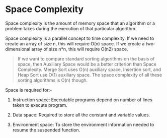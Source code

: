 # Space Complexity

Space complexity is the amount of memory space that an algorithm or a problem takes during the execution of that particular algorithm.

Space complexity is a parallel concept to time complexity. If we need to create an array of size n, this will require O(n) space. If we create a two-dimensional array of size n*n, this will require O(n2) space.

> If we want to compare standard sorting algorithms on the basis of space, then Auxiliary Space would be a better criterion than Space Complexity. Merge Sort uses O(n) auxiliary space, Insertion sort, and Heap Sort use O(1) auxiliary space. The space complexity of all these sorting algorithms is O(n) though.

Space is required for:-

1. Instruction space: Executable programs depend on number of lines taken to execute program.

2. Data space: Required to store all the constant and variable values.

3. Environment space: To store the environment information needed to resume the suspended function.
